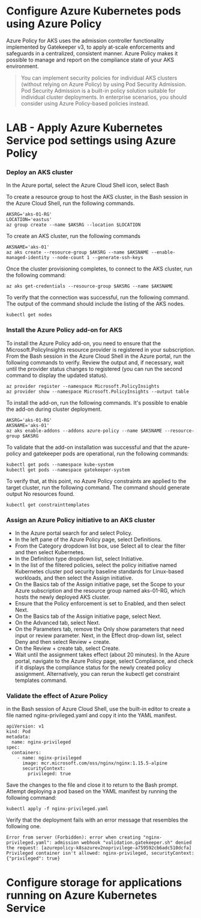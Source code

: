 


# Configure Azure Kubernetes pods using Azure Policy

Azure Policy for AKS uses the admission controller functionality implemented by Gatekeeper v3, to apply at-scale enforcements and safeguards in a centralized, consistent manner. 
Azure Policy makes it possible to manage and report on the compliance state of your AKS environment.

>You can implement security policies for individual AKS clusters (without relying on Azure Policy) by using Pod Security Admission. 
Pod Security Admission is a built-in policy solution suitable for individual cluster deployments. In enterprise scenarios, you should consider using Azure Policy-based policies instead.


# LAB - Apply Azure Kubernetes Service pod settings using Azure Policy


### Deploy an AKS cluster

In the Azure portal, select the Azure Cloud Shell icon, select Bash

To create a resource group to host the AKS cluster, in the Bash session in the Azure Cloud Shell, run the following commands. 
```
AKSRG='aks-01-RG'
LOCATION='eastus'
az group create --name $AKSRG --location $LOCATION
```

To create an AKS cluster, run the following commands
```
AKSNAME='aks-01'
az aks create --resource-group $AKSRG --name $AKSNAME --enable-managed-identity --node-count 1 --generate-ssh-keys
```

Once the cluster provisioning completes, to connect to the AKS cluster, run the following command:
```
az aks get-credentials --resource-group $AKSRG --name $AKSNAME
```

To verify that the connection was successful, run the following command. The output of the command should include the listing of the AKS nodes.
```
kubectl get nodes
```

### Install the Azure Policy add-on for AKS

To install the Azure Policy add-on, you need to ensure that the Microsoft.PolicyInsights resource provider is registered in your subscription. From the Bash session in the Azure Cloud Shell in the Azure portal, run the following commands to verify.
Review the output and, if necessary, wait until the provider status changes to registered (you can run the second command to display the updated status).
```
az provider register --namespace Microsoft.PolicyInsights
az provider show --namespace Microsoft.PolicyInsights --output table
```

To install the add-on, run the following commands. It's possible to enable the add-on during cluster deployment.
```
AKSRG='aks-01-RG'
AKSNAME='aks-01'
az aks enable-addons --addons azure-policy --name $AKSNAME --resource-group $AKSRG
```

To validate that the add-on installation was successful and that the azure-policy and gatekeeper pods are operational, run the following commands:
```
kubectl get pods --namespace kube-system
kubectl get pods --namespace gatekeeper-system
```

To verify that, at this point, no Azure Policy constraints are applied to the target cluster, run the following command. The command should generate output No resources found.
```
kubectl get constrainttemplates
```

### Assign an Azure Policy initiative to an AKS cluster

- In the Azure portal search for and select Policy.
- In the left pane of the Azure Policy page, select Definitions.
- From the Category dropdown list box, use Select all to clear the filter and then select Kubernetes.
- In the Definition type dropdown list, select Initiative.
- In the list of the filtered policies, select the policy initiative named Kubernetes cluster pod security baseline standards for Linux-based workloads, and then select the Assign initiative.
- On the Basics tab of the Assign initiative page, set the Scope to your Azure subscription and the resource group named aks-01-RG, which hosts the newly deployed AKS cluster.
- Ensure that the Policy enforcement is set to Enabled, and then select Next.
- On the Basics tab of the Assign initiative page, select Next.
- On the Advanced tab, select Next.
- On the Parameters tab, remove the Only show parameters that need input or review parameter. Next, in the Effect drop-down list, select Deny and then select Review + create.
- On the Review + create tab, select Create.
- Wait until the assignment takes effect (about 20 minutes). In the Azure portal, navigate to the Azure Policy page, select Compliance, and check if it displays the compliance status for the newly created policy assignment. Alternatively, you can rerun the kubectl get constraint templates command.


### Validate the effect of Azure Policy

in the Bash session of Azure Cloud Shell, use the built-in editor to create a file named nginx-privileged.yaml and copy it into the YAML manifest.
```
apiVersion: v1
kind: Pod
metadata:
  name: nginx-privileged
spec:
  containers:
    - name: nginx-privileged
      image: mcr.microsoft.com/oss/nginx/nginx:1.15.5-alpine
      securityContext:
        privileged: true
```

Save the changes to the file and close it to return to the Bash prompt. Attempt deploying a pod based on the YAML manifest by running the following command:
```
kubectl apply -f nginx-privileged.yaml
```

Verify that the deployment fails with an error message that resembles the following one.
```
Error from server (Forbidden): error when creating "nginx-privileged.yaml": admission webhook "validation.gatekeeper.sh" denied the request: [azurepolicy-k8sazurev2noprivilege-a759592cb6adc510dcfa] Privileged container isn't allowed: nginx-privileged, securityContext: {"privileged": true}
```


# Configure storage for applications running on Azure Kubernetes Service












